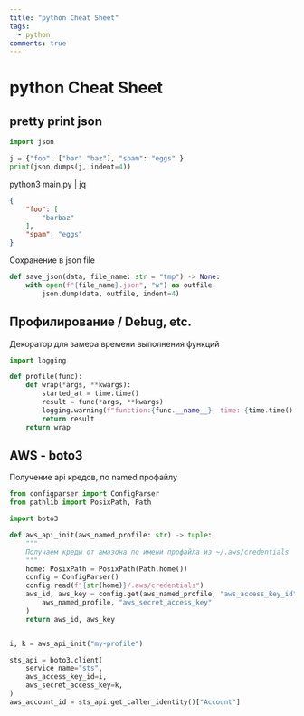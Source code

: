 ```yaml
---
title: "python Cheat Sheet"
tags:
  - python
comments: true
---
```


# python Cheat Sheet

## pretty print json

```python
import json

j = {"foo": ["bar" "baz"], "spam": "eggs" }
print(json.dumps(j, indent=4))
```

python3 main.py | jq

```json
{
    "foo": [
        "barbaz"
    ],
    "spam": "eggs"
}
```

Сохранение в json file

```python
def save_json(data, file_name: str = "tmp") -> None:
    with open(f"{file_name}.json", "w") as outfile:
        json.dump(data, outfile, indent=4)
```


## Профилирование / Debug, etc.

Декоратор для замера времени выполнения функций

```python
import logging

def profile(func):
    def wrap(*args, **kwargs):
        started_at = time.time()
        result = func(*args, **kwargs)
        logging.warning(f"function:{func.__name__}, time: {time.time() - started_at}")
        return result
    return wrap
```


## AWS - boto3

Получение api кредов, по named профайлу

```python
from configparser import ConfigParser
from pathlib import PosixPath, Path

import boto3

def aws_api_init(aws_named_profile: str) -> tuple:
    """
    Получаем креды от амазона по имени профайла из ~/.aws/credentials
    """
    home: PosixPath = PosixPath(Path.home())
    config = ConfigParser()
    config.read(f"{str(home)}/.aws/credentials")
    aws_id, aws_key = config.get(aws_named_profile, "aws_access_key_id"), config.get(
        aws_named_profile, "aws_secret_access_key"
    )
    return aws_id, aws_key


i, k = aws_api_init("my-profile")

sts_api = boto3.client(
    service_name="sts",
    aws_access_key_id=i,
    aws_secret_access_key=k,
)
aws_account_id = sts_api.get_caller_identity()["Account"]
```
